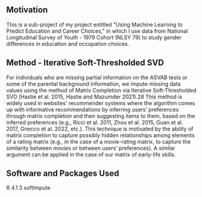## Motivation
This is a sub-project of my project entitled "Using Machine Learning to Predict Education and Career Choices," in which I use data from National Longitudinal Survey of Youth - 1979 Cohort (NLSY 79) to study gender differences in education and occupation choices.

## Method - Iterative Soft-Thresholded SVD
For individuals who are missing partial information on the ASVAB tests or some of the parental background information, we impute missing data values using the method of Matrix Completion via Iterative Soft-Thresholded SVD (Hastie et al. 2015, Hastie and Mazumder 2021).28 This method is widely used in websites’ recommender systems where the algorithm comes up with informative recommendations by inferring users’ preferences through matrix completion and then suggesting items to them, based on the inferred preferences (e.g., Ricci et al. 2011, Zhou et al. 2015, Guan et al. 2017, Gnecco et al. 2022, etc.). This technique is motivated by the ability of matrix completion to capture possibly hidden relationships among elements of a rating matrix (e.g., in the case of a movie-rating matrix, to capture the similarity between movies or between users’ preferences). A similar argument can be applied in the case of our matrix of early-life skills.

## Software and Packages Used
  R 4.1.3 softImpute

 
